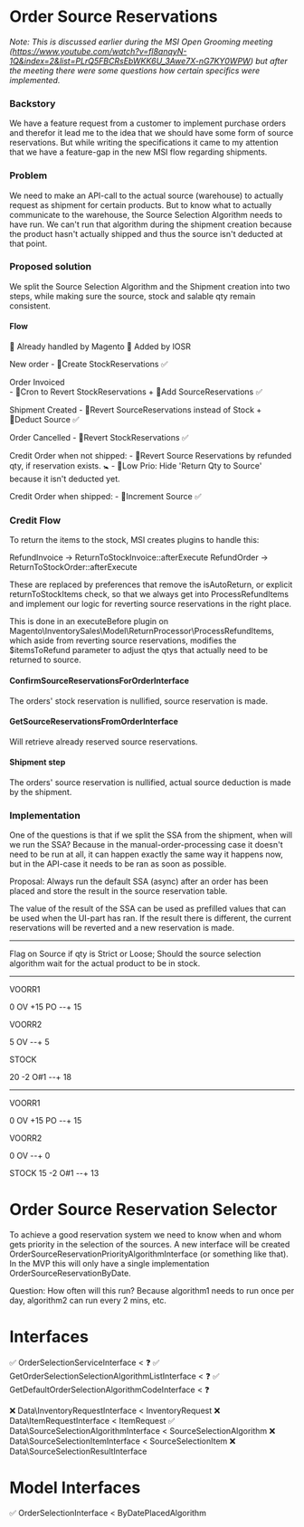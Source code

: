 # Order Source Reservations

_Note: This is discussed earlier during the MSI Open Grooming meeting
(https://www.youtube.com/watch?v=fl8anqyN-1Q&index=2&list=PLrQ5FBCRsEbWKK6U_3Awe7X-nG7KY0WPW) but after the meeting
there were some questions how certain specifics were implemented._

### Backstory
We have a feature request from a customer to implement purchase orders and therefor it lead me to the idea that we
should have some form of source reservations. But while writing the specifications it came to my attention that we have
a feature-gap in the new MSI flow regarding shipments.

### Problem
We need to make an API-call to the actual source (warehouse) to actually request as shipment for certain products. But
to know what to actually communicate to the warehouse, the Source Selection Algorithm needs to have run. We can't run
that algorithm during the shipment creation because the product hasn't actually shipped and thus the source isn't
deducted at that point.


### Proposed solution
We split the Source Selection Algorithm and the Shipment creation into two steps, while making sure the source, stock
and salable qty remain consistent.

#### Flow

🔸 Already handled by Magento
🔹 Added by IOSR

New order
    - 🔸Create StockReservations ✅

Order Invoiced  
    - 🔹Cron to Revert StockReservations + 🔹Add SourceReservations ✅

Shipment Created
    - 🔹Revert SourceReservations instead of Stock + 🔸Deduct Source ✅

Order Cancelled
    - 🔸Revert StockReservations ✅

Credit Order when not shipped:
    - 🔹Revert Source Reservations by refunded qty, if reservation exists. 🚼
    - 🔹Low Prio: Hide 'Return Qty to Source' because it isn't deducted yet.

Credit Order when shipped:
    - 🔸Increment Source ✅


### Credit Flow

To return the items to the stock, MSI creates plugins to handle this:

RefundInvoice -> ReturnToStockInvoice::afterExecute
RefundOrder -> ReturnToStockOrder::afterExecute

These are replaced by preferences that remove the isAutoReturn, or explicit returnToStockItems check, so that we always
get into ProcessRefundItems and implement our logic for reverting source reservations in the right place.

This is done in an executeBefore plugin on Magento\InventorySales\Model\ReturnProcessor\ProcessRefundItems, which aside
from reverting source reservations, modifies the $itemsToRefund parameter to adjust the qtys that actually need to be
returned to source. 

#### ConfirmSourceReservationsForOrderInterface
The orders' stock reservation is nullified, source reservation is made.

#### GetSourceReservationsFromOrderInterface
Will retrieve already reserved source reservations.


#### Shipment step
The orders' source reservation is nullified, actual source deduction is made by the shipment.

### Implementation
One of the questions is that if we split the SSA from the shipment, when will we run the SSA? Because in the
manual-order-processing case it doesn't need to be run at all, it can happen exactly the same way it happens now, but
in the API-case it needs to be ran as soon as possible.

Proposal: Always run the default SSA (async) after an order has been placed and store the result in the source
reservation table.

The value of the result of the SSA can be used as prefilled values that can be used when the UI-part has ran. If the
result there is different, the current reservations will be reverted and a new reservation is made.


---

Flag on Source if qty is Strict or Loose;
Should the source selection algorithm wait for the actual product to be in stock.

---


VOORR1

0 OV
+15 PO
--+
15

VOORR2

5 OV
--+
5

STOCK

20
-2 O#1
--+
18

-----


VOORR1

0 OV
+15 PO
--+
15

VOORR2

0 OV
--+
0

STOCK
15
-2 O#1
--+
13


# Order Source Reservation Selector

To achieve a good reservation system we need to know when and whom gets priority in the selection of the sources. A new
interface will be created OrderSourceReservationPriorityAlgorithmInterface (or something like that). In the MVP this
will only have a single implementation OrderSourceReservationByDate.

Question: How often will this run? Because algorithm1 needs to run once per day, algorithm2 can run every 2 mins, etc.


# Interfaces

✅ OrderSelectionServiceInterface < ❓
✅ GetOrderSelectionSelectionAlgorithmListInterface < ❓
✅ GetDefaultOrderSelectionAlgorithmCodeInterface < ❓

❌ Data\InventoryRequestInterface < InventoryRequest
❌ Data\ItemRequestInterface < ItemRequest
✅ Data\SourceSelectionAlgorithmInterface < SourceSelectionAlgorithm
❌ Data\SourceSelectionItemInterface < SourceSelectionItem
❌ Data\SourceSelectionResultInterface

# Model Interfaces
✅ OrderSelectionInterface < ByDatePlacedAlgorithm



